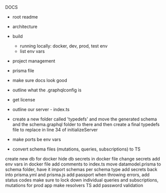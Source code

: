 DOCS
 * root readme
 * architecture
 * build
   - running locally: docker, dev, prod, test env
   - list env vars
 * project management  
 * prisma file
 * make sure docs look good
 * outline what the .graphqlconfig is
 * get license
 * outline our server - index.ts
 * create a new folder called 'typedefs' and move the generated schema and the schema.graphql
  folder to there and then create a final typedefs file to replace in line 34 of initializeServer


* make ports be env vars

* convert schema files (mutations, queries, subscriptions) to TS

create new db for docker
hide db secrets in docker file
change secrets
add env vars in docker file
add comments to index.ts
move datamodel.prisma to schema folder, have it import schemas per schema type
add secrets back into prisma.yml and prisma.js
add passport
when throwing errors, add status codes
make sure to lock down individual queries and subscriptions, mutations for prod app
make resolvers TS
add password validation



